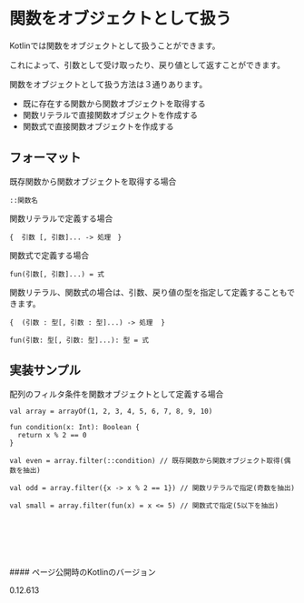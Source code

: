 # 関数をオブジェクトとして扱う

Kotlinでは関数をオブジェクトとして扱うことができます。

これによって、引数として受け取ったり、戻り値として返すことができます。

関数をオブジェクトとして扱う方法は３通りあります。

* 既に存在する関数から関数オブジェクトを取得する
* 関数リテラルで直接関数オブジェクトを作成する
* 関数式で直接関数オブジェクトを作成する


## フォーマット

既存関数から関数オブジェクトを取得する場合

    ::関数名

関数リテラルで定義する場合

    {  引数 [, 引数]... -> 処理　}

関数式で定義する場合

    fun(引数[, 引数]...) = 式

関数リテラル、関数式の場合は、引数、戻り値の型を指定して定義することもできます。

    {  (引数 : 型[, 引数 : 型]...) -> 処理  }
    
    fun(引数: 型[, 引数: 型]...): 型 = 式

## 実装サンプル

配列のフィルタ条件を関数オブジェクトとして定義する場合

    val array = arrayOf(1, 2, 3, 4, 5, 6, 7, 8, 9, 10)
    
    fun condition(x: Int): Boolean {
      return x % 2 == 0
    }
    
    val even = array.filter(::condition) // 既存関数から関数オブジェクト取得(偶数を抽出)
    
    val odd = array.filter({x -> x % 2 == 1}) // 関数リテラルで指定(奇数を抽出)
    
    val small = array.filter(fun(x) = x <= 5) // 関数式で指定(5以下を抽出)




<br/>
<br/>
<br/>
<br/>
<br/>
#### ページ公開時のKotlinのバージョン
   
0.12.613
 
